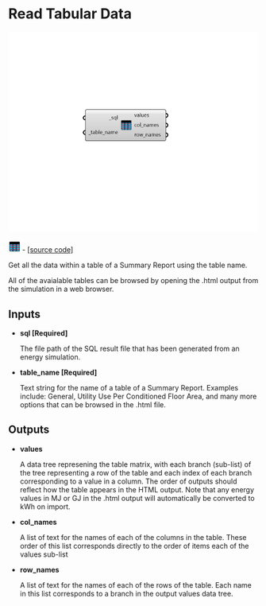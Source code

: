 # Read Tabular Data

![](../../.gitbook/assets/Read_Tabular_Data.png)

![](../../.gitbook/assets/Read_Tabular_Data%20%281%29.png) - [\[source code\]](https://github.com/ladybug-tools/honeybee-grasshopper-energy/blob/master/honeybee_grasshopper_energy/src//HB%20Read%20Tabular%20Data.py)

Get all the data within a table of a Summary Report using the table name.

All of the avaialable tables can be browsed by opening the .html output from the simulation in a web browser.

## Inputs

* **sql \[Required\]**

  The file path of the SQL result file that has been generated from an energy simulation. 

* **table\_name \[Required\]**

  Text string for the name of a table of a Summary Report. Examples include: General, Utility Use Per Conditioned Floor Area, and many more options that can be browsed in the .html file. 

## Outputs

* **values**

  A data tree represening the table matrix, with each branch \(sub-list\) of the tree representing a row of the table and each index of each branch corresponding to a value in a column. The order of outputs should reflect how the table appears in the HTML output. Note that any energy values in MJ or GJ in the .html output will automatically be converted to kWh on import. 

* **col\_names**

  A list of text for the names of each of the columns in the table. These order of this list corresponds directly to the order of items each of the values sub-list 

* **row\_names**

  A list of text for the names of each of the rows of the table. Each name in this list corresponds to a branch in the output values data tree. 

